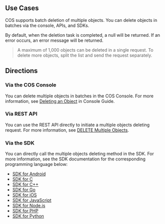 ## Use Cases

COS supports batch deletion of multiple objects. You can delete objects in batches via the console, APIs, and SDKs.

By default, when the deletion task is completed, a null will be returned. If an error occurs, an error message will be returned.

> A maximum of 1,000 objects can be deleted in a single request. To delete more objects, split the list and send the request separately.

## Directions

### Via the COS Console

You can delete multiple objects in batches in the COS Console. For more information, see [Deleting an Object](https://intl.cloud.tencent.com/document/product/436/13323) in Console Guide.

### Via REST API

You can use the REST API directly to initiate a multiple objects deleting request. For more information, see [DELETE Multiple Objects](https://intl.cloud.tencent.com/document/product/436/8289).

### Via the SDK

You can directly call the multiple objects deleting method in the SDK. For more information, see the SDK documentation for the corresponding programming language below:

- [SDK for Android](https://intl.cloud.tencent.com/document/product/436/31463#.E5.88.A0.E9.99.A4.E5.A4.9A.E4.B8.AA.E5.AF.B9.E8.B1.A1)
- [SDK for C](https://intl.cloud.tencent.com/document/product/436/31464#.E5.88.A0.E9.99.A4.E5.A4.9A.E4.B8.AA.E5.AF.B9.E8.B1.A1)
- [SDK for C++](https://intl.cloud.tencent.com/document/product/436/31465#.E5.88.A0.E9.99.A4.E5.A4.9A.E4.B8.AA.E5.AF.B9.E8.B1.A1)
- [SDK for Go](https://intl.cloud.tencent.com/document/product/436/31466#.E5.88.A0.E9.99.A4.E5.A4.9A.E4.B8.AA.E5.AF.B9.E8.B1.A1)
- [SDK for iOS](https://intl.cloud.tencent.com/document/product/436/31467#.E5.88.A0.E9.99.A4.E5.A4.9A.E4.B8.AA.E5.AF.B9.E8.B1.A1)
- [SDK for JavaScript](https://intl.cloud.tencent.com/document/product/436/31477#.E5.88.A0.E9.99.A4.E5.A4.9A.E4.B8.AA.E5.AF.B9.E8.B1.A1)
- [SDK for Node.js](https://intl.cloud.tencent.com/document/product/436/8629)
- [SDK for PHP](https://intl.cloud.tencent.com/document/product/436/31470#.E5.88.A0.E9.99.A4.E5.A4.9A.E4.B8.AA.E5.AF.B9.E8.B1.A1)
- [SDK for Python](https://intl.cloud.tencent.com/document/product/436/31471#.E5.88.A0.E9.99.A4.E5.A4.9A.E4.B8.AA.E5.AF.B9.E8.B1.A1)
